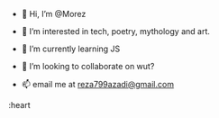 - 👋 Hi, I’m @Morez

- 👀 I’m interested in tech, poetry, mythology and art.
- 🌱 I’m currently learning JS
- 💞️ I’m looking to collaborate on wut?
- 📫 email me at reza799azadi@gmail.com 

:heart

<!---
Raezo/Raezo is a ✨ special ✨ repository because its `README.md` (this file) appears on your GitHub profile.
You can click the Preview link to take a look at your changes.
--->
